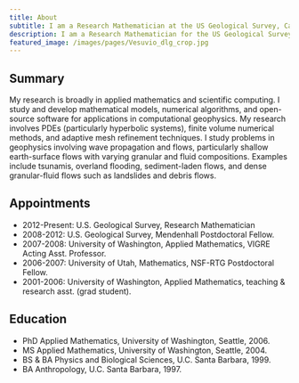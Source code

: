 ```yaml
---
title: About
subtitle: I am a Research Mathematician at the US Geological Survey, Cascades Volcano Observatory. I live in Portland, Oregon.
description: I am a Research Mathematician for the US Geological Survey, Cascades Volcano Observatory. I live in Portland, Oregon.
featured_image: /images/pages/Vesuvio_dlg_crop.jpg
---
```


## Summary

My research is broadly in applied mathematics and scientific computing. I study and develop mathematical models, numerical algorithms, and open-source software for applications in computational geophysics. My research involves PDEs (particularly hyperbolic systems), finite volume numerical methods, and adaptive mesh refinement techniques. I study problems in geophysics involving wave propagation and flows, particularly shallow earth-surface flows with varying granular and fluid compositions. Examples include tsunamis, overland flooding, sediment-laden flows, and dense granular-fluid flows such as landslides and debris flows.

## Appointments

* 2012-Present: U.S. Geological Survey, Research Mathematician
* 2008-2012: U.S. Geological Survey, Mendenhall Postdoctoral Fellow.
* 2007-2008: University of Washington, Applied Mathematics, VIGRE Acting Asst. Professor.
* 2006-2007: University of Utah, Mathematics, NSF-RTG Postdoctoral Fellow.
* 2001-2006: University of Washington, Applied Mathematics, teaching & research asst. (grad student).

## Education

* PhD Applied Mathematics, University of Washington, Seattle, 2006.
* MS Applied Mathematics, University of Washington, Seattle, 2004.
* BS & BA Physics and Biological Sciences, U.C. Santa Barbara, 1999.
* BA Anthropology, U.C. Santa Barbara, 1997.



